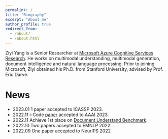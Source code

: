 ```yaml
---
permalink: /
title: "Biography"
excerpt: "About me"
author_profile: true
redirect_from:
  - /about/
  - /about.html
---
```

Ziyi Yang is a Senior Researcher at [Microsoft Azure Cognitive Services Research](https://www.microsoft.com/en-us/research/group/cognitive-services-research/). He works on multimodal understanding, multimodal generation, document intelligence and natural language processing. Prior to joining Microsoft, Ziyi obtained his Ph.D. from Stanford University, advised by Prof. Eric Darve.

News
======
* 2023.01 1 paper accepted to ICASSP 2023.
* 2022.11 i-Code [paper](https://arxiv.org/abs/2205.01818) accepted to AAAI 2023.
* 2022.11 Achieve 1st place on [Document Understand Benchmark](https://duebenchmark.com/leaderboard).
* 2022.10 Two papers accepted to EMNLP 2022.
* 2022.09 One paper accepted to NeurIPS 2022
